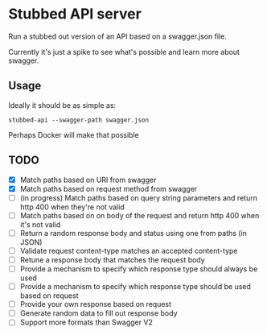 # Stubbed API server

Run a stubbed out version of an API based on a swagger.json file.

Currently it's just a spike to see what's possible and learn more about swagger.

## Usage

Ideally it should be as simple as: 
```shell
stubbed-api --swagger-path swagger.json
```
Perhaps Docker will make that possible

## TODO

- [x] Match paths based on URI from swagger
- [x] Match paths based on request method from swagger
- [ ] (in progress) Match paths based on query string parameters and return http 400 when they're not valid
- [ ] Match paths based on on body of the request and return http 400 when it's not valid
- [ ] Return a random response body and status using one from paths (in JSON)
- [ ] Validate request content-type matches an accepted content-type
- [ ] Retune a response body that matches the request body
- [ ] Provide a mechanism to specify which response type should always be used
- [ ] Provide a mechanism to specify which response type should be used based on request
- [ ] Provide your own response based on request
- [ ] Generate random data to fill out response body
- [ ] Support more formats than Swagger V2
